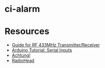 # ci-alarm

# Resources

* [Guide for RF 433MHz Transmitter/Receiver](https://randomnerdtutorials.com/rf-433mhz-transmitter-receiver-module-with-arduino/)
* [Arduino Tutorial: Serial Inputs](https://www.norwegiancreations.com/2017/12/arduino-tutorial-serial-inputs/)
* [Achtung!](https://habr.com/ru/company/mailru/blog/193606/)
* [RadioHead](http://www.airspayce.com/mikem/arduino/RadioHead/)
